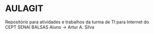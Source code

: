 # AULAGIT
Repositório para atividades e trabalhos da turma de TI para Internet do CEPT SENAI BALSAS
Aluno -> Artur A. Silva
